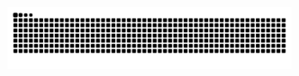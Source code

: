 <div align="center">
  <picture>
    <source media="(prefers-color-scheme: dark)" srcset="https://github.com/Stecappa/Stecappa/blob/output/github-contribution-grid-snake-dark.svg">
    <source media="(prefers-color-scheme: light)" srcset="https://github.com/Stecappa/Stecappa/blob/output/github-contribution-grid-snake.svg">
    <img alt="github-snake" src="https://github.com/Stecappa/Stecappa/blob/output/github-contribution-grid-snake-dark.svg">
  </picture>
</div>
